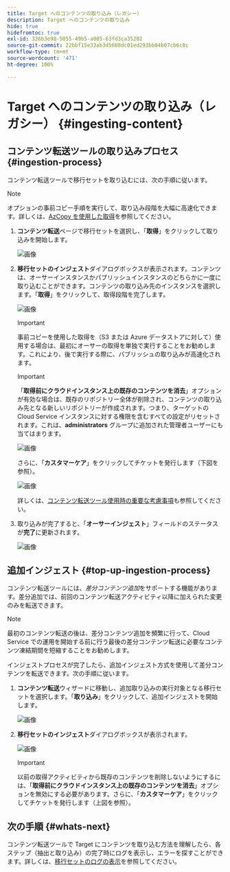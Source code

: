 ```yaml
---
title: Target へのコンテンツの取り込み（レガシー）
description: Target へのコンテンツの取り込み
hide: true
hidefromtoc: true
exl-id: 326b3e98-5055-49b5-a005-63fd3ca35202
source-git-commit: 22bbf15e33ab3d5608dc01ed293bb04b07cb6c8c
workflow-type: tm+mt
source-wordcount: '471'
ht-degree: 100%

---
```


# Target へのコンテンツの取り込み（レガシー） {#ingesting-content}

## コンテンツ転送ツールの取り込みプロセス {#ingestion-process}

コンテンツ転送ツールで移行セットを取り込むには、次の手順に従います。
>[!NOTE]
>オプションの事前コピー手順を実行して、取り込み段階を大幅に高速化できます。詳しくは、[AzCopy を使用した取得](https://experienceleague.adobe.com/docs/experience-manager-cloud-service/moving/cloud-migration/content-transfer-tool/handling-large-content-repositories.html?lang=ja#ingesting-azcopy)を参照してください。

1. **コンテンツ転送**&#x200B;ページで移行セットを選択し、「**取得**」をクリックして取り込みを開始します。

   ![画像](/help/journey-migration/content-transfer-tool/assets-ctt/ingestion-01.png)

1. **移行セットのインジェスト**&#x200B;ダイアログボックスが表示されます。コンテンツは、オーサーインスタンスかパブリッシュインスタンスのどちらかに一度に取り込むことができます。コンテンツの取り込み先のインスタンスを選択します。「**取得**」をクリックして、取得段階を完了します。

   ![画像](/help/journey-migration/content-transfer-tool/assets-ctt/ingestion-02.png)

   >[!IMPORTANT]
   >事前コピーを使用した取得を（S3 または Azure データストアに対して）使用する場合は、最初にオーサーの取得を単独で実行することをお勧めします。これにより、後で実行する際に、パブリッシュの取り込みが高速化されます。

   >[!IMPORTANT]
   >「**取得前にクラウドインスタンス上の既存のコンテンツを消去**」オプションが有効な場合は、既存のリポジトリー全体が削除され、コンテンツの取り込み先となる新しいリポジトリーが作成されます。つまり、ターゲットの Cloud Service インスタンスに対する権限を含むすべての設定がリセットされます。これは、**administrators** グループに追加された管理者ユーザーにも当てはまります。

   ![画像](/help/journey-migration/content-transfer-tool/assets-ctt/ingestion-03.png)

   さらに、「**カスタマーケア**」をクリックしてチケットを発行します（下図を参照）。

   ![画像](/help/journey-migration/content-transfer-tool/assets-ctt/ingestion-04.png)

   詳しくは、[コンテンツ転送ツール使用時の重要な考慮事項](https://experienceleague.adobe.com/docs/experience-manager-cloud-service/moving/cloud-migration/content-transfer-tool/guidelines-best-practices-content-transfer-tool.html?lang=ja#important-considerations)も参照してください。

1. 取り込みが完了すると、「**オーサーインジェスト**」フィールドのステータスが&#x200B;**完了**&#x200B;に更新されます。

   ![画像](/help/journey-migration/content-transfer-tool/assets-ctt/ingestion-05.png)

## 追加インジェスト {#top-up-ingestion-process}

コンテンツ転送ツールには、*差分コンテンツ追加*&#x200B;をサポートする機能があります。差分追加では、前回のコンテンツ転送アクティビティ以降に加えられた変更のみを転送できます。

>[!NOTE]
>最初のコンテンツ転送の後は、差分コンテンツ追加を頻繁に行って、Cloud Service での運用を開始する前に行う最後の差分コンテンツ転送に必要なコンテンツ凍結期間を短縮することをお勧めします。

インジェストプロセスが完了したら、追加インジェスト方式を使用して差分コンテンツを転送できます。次の手順に従います。

1. **コンテンツ転送**&#x200B;ウィザードに移動し、追加取り込みの実行対象となる移行セットを選択します。「**取り込み**」をクリックして、追加インジェストを開始します。

   ![画像](/help/journey-migration/content-transfer-tool/assets-ctt/topup-ingest1.png)


1. **移行セットのインジェスト**&#x200B;ダイアログボックスが表示されます。

   ![画像](/help/journey-migration/content-transfer-tool/assets-ctt/topup-ingest2.png)

   >[!IMPORTANT]
   >以前の取得アクティビティから既存のコンテンツを削除しないようにするには、「**取得前にクラウドインスタンス上の既存のコンテンツを消去**」オプションを無効にする必要があります。さらに、「**カスタマーケア**」をクリックしてチケットを発行します（上図を参照）。

## 次の手順 {#whats-next}

コンテンツ転送ツールで Target にコンテンツを取り込む方法を理解したら、各ステップ（抽出と取り込み）の完了時にログを表示し、エラーを探すことができます。詳しくは、[移行セットのログの表示](https://experienceleague.adobe.com/docs/experience-manager-cloud-service/moving/cloud-migration/content-transfer-tool/viewing-logs.html?lang=ja)を参照してください。
